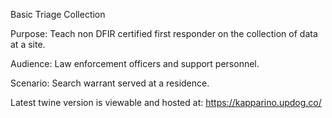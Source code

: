 Basic Triage Collection

Purpose: Teach non DFIR certified first responder on the collection of data at a site.

Audience: Law enforcement officers and support personnel.

Scenario: Search warrant served at a residence.

Latest twine version is viewable and hosted at: https://kapparino.updog.co/
